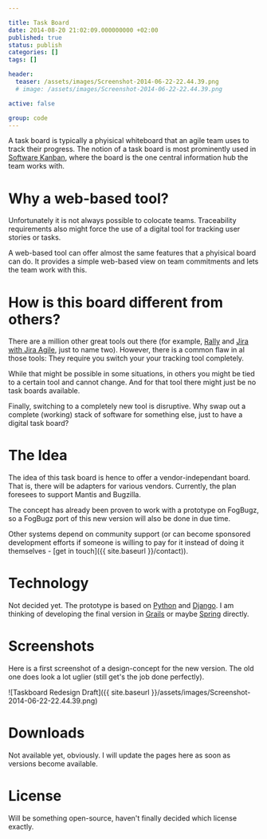 ```yaml
---

title: Task Board
date: 2014-08-20 21:02:09.000000000 +02:00
published: true
status: publish
categories: []
tags: []

header: 
  teaser: /assets/images/Screenshot-2014-06-22-22.44.39.png
  # image: /assets/images/Screenshot-2014-06-22-22.44.39.png

active: false

group: code
---
```

A task board is typically a phyisical whiteboard that an agile team uses to track their progress. The notion of a task board is most prominently used in [Software Kanban](http://en.wikipedia.org/wiki/Kanban_%28development%29), where the board is the one central information hub the team works with.

Why a web-based tool?
=====================

Unfortunately it is not always possible to colocate teams. Traceability requirements also might force the use of a digital tool for tracking user stories or tasks.

A web-based tool can offer almost the same features that a phyisical board can do. It provides a simple web-based view on team commitments and lets the team work with this.

How is this board different from others?
========================================

There are a million other great tools out there (for example, [Rally](http://www.rallydev.com/) and [Jira with Jira Agile](https://www.atlassian.com/software/jira/agile), just to name two). However, there is a common flaw in al those tools: They require you switch your your tracking tool completely.

While that might be possible in some situations, in others you might be tied to a certain tool and cannot change. And for that tool there might just be no task boards available.

Finally, switching to a completely new tool is disruptive. Why swap out a complete (working) stack of software for something else, just to have a digital task board?

The Idea
========

The idea of this task board is hence to offer a vendor-independant board. That is, there will be adapters for various vendors. Currently, the plan foresees to support Mantis and Bugzilla.

The concept has already been proven to work with a prototype on FogBugz, so a FogBugz port of this new version will also be done in due time.

Other systems depend on community support (or can become sponsored development efforts if someone is willing to pay for it instead of doing it themselves - [get in touch]({{ site.baseurl }}/contact)).

Technology
==========

Not decided yet. The prototype is based on [Python](http://www.python.org) and [Django](https://www.djangoproject.com/). I am thinking of developing the final version in [Grails](https://grails.org/) or maybe [Spring](https://spring.io/) directly.

Screenshots
===========

Here is a first screenshot of a design-concept for the new version. The old one does look a lot uglier (still get's the job done perfectly).

![Taskboard Redesign Draft]({{ site.baseurl }}/assets/images/Screenshot-2014-06-22-22.44.39.png)

Downloads
=========

Not available yet, obviously. I will update the pages here as soon as versions become available.

License
=======

Will be something open-source, haven't finally decided which license exactly.